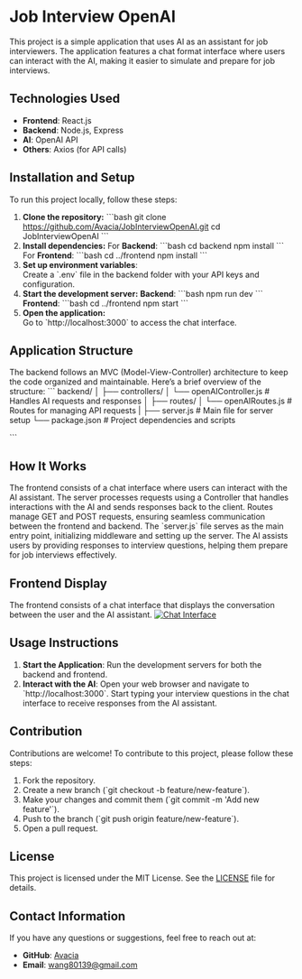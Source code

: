 # Job Interview OpenAI

This project is a simple application that uses AI as an assistant for job interviewers. The application features a chat format interface where users can interact with the AI, making it easier to simulate and prepare for job interviews. 

## Technologies Used
- **Frontend**: React.js
- **Backend**: Node.js, Express
- **AI**: OpenAI API
- **Others**: Axios (for API calls)

## Installation and Setup
To run this project locally, follow these steps:
1. **Clone the repository:**
   \`\`\`bash
   git clone https://github.com/Avacia/JobInterviewOpenAI.git
   cd JobInterviewOpenAI
   \`\`\`
2. **Install dependencies:**
   For **Backend**:
   \`\`\`bash
   cd backend
   npm install
   \`\`\`
   For **Frontend**:
   \`\`\`bash
   cd ../frontend
   npm install
   \`\`\`
3. **Set up environment variables**:  
   Create a \`.env\` file in the backend folder with your API keys and configuration.
4. **Start the development server:**
   **Backend**:
   \`\`\`bash
   npm run dev
   \`\`\`
   **Frontend**:
   \`\`\`bash
   cd ../frontend
   npm start
   \`\`\`
5. **Open the application:**  
   Go to \`http://localhost:3000\` to access the chat interface.

## Application Structure
The backend follows an MVC (Model-View-Controller) architecture to keep the code organized and maintainable. Here’s a brief overview of the structure:
\`\`\`
      backend/
      │
      ├── controllers/
      │   └── openAIController.js   # Handles AI requests and responses
      │
      ├── routes/
      │   └── openAIRoutes.js       # Routes for managing API requests
      |
      ├── server.js             # Main file for server setup
      └── package.json          # Project dependencies and scripts

\`\`\`
## How It Works
The frontend consists of a chat interface where users can interact with the AI assistant. The server processes requests using a Controller that handles interactions with the AI and sends responses back to the client. Routes manage GET and POST requests, ensuring seamless communication between the frontend and backend. The \`server.js\` file serves as the main entry point, initializing middleware and setting up the server. The AI assists users by providing responses to interview questions, helping them prepare for job interviews effectively.

## Frontend Display
The frontend consists of a chat interface that displays the conversation between the user and the AI assistant.
[![Chat Interface](https://youtu.be/y1axMhLLNW8)](https://youtu.be/y1axMhLLNW8)

## Usage Instructions
1. **Start the Application**: Run the development servers for both the backend and frontend.
2. **Interact with the AI**: Open your web browser and navigate to \`http://localhost:3000\`. Start typing your interview questions in the chat interface to receive responses from the AI assistant.

## Contribution
Contributions are welcome! To contribute to this project, please follow these steps:
1. Fork the repository.
2. Create a new branch (\`git checkout -b feature/new-feature\`).
3. Make your changes and commit them (\`git commit -m 'Add new feature'\`).
4. Push to the branch (\`git push origin feature/new-feature\`).
5. Open a pull request.

## License
This project is licensed under the MIT License. See the [LICENSE](LICENSE) file for details.

## Contact Information
If you have any questions or suggestions, feel free to reach out at:
- **GitHub**: [Avacia](https://github.com/Avacia)
- **Email**: wang80139@gmail.com
